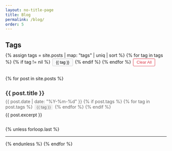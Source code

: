 ```yaml
---
layout: no-title-page
title: Blog
permalink: /blog/
order: 5
---
```


<div class="tags">
  <h2>Tags</h2>
  <div class="tag-controls">
    {% assign tags = site.posts | map: "tags" | uniq | sort %}
    {% for tag in tags %}
      {% if tag != nil %}
        <button class="tag-btn" data-tag="{{ tag }}">{{ tag }}</button>
      {% endif %}
    {% endfor %}
    <button class="clear-tags-btn">Clear All</button>
  </div>
</div>

<div class="posts">
{% for post in site.posts %}
  <article class="post" data-tags="{{ post.tags | join: ' ' }}">
    <h2>
      <a href="{{ post.url | relative_url }}">{{ post.title }}</a>
    </h2>
    <div class="post-meta">
      <time datetime="{{ post.date | date: "%Y-%m-%d" }}">{{ post.date | date: "%Y-%m-%d" }}</time>
      {% if post.tags %}
        <span class="tags">
          {% for tag in post.tags %}
            <span class="tag">{{ tag }}</span>
          {% endfor %}
        </span>
      {% endif %}
    </div>
    {{ post.excerpt }}
  </article>
  {% unless forloop.last %}
    <hr>
  {% endunless %}
{% endfor %}
</div>

<style>
.tags {
  margin-bottom: 2em;
}
.tags h2 {
  font-size: 1.5em;
  margin-bottom: 0.5em;
}
.tag-controls {
  margin-top: 0.8em;
}
.tag-btn {
  display: inline-block;
  padding: 0.3em 0.8em;
  margin: 0.2em;
  border: 1px solid #ccc;
  border-radius: 3px;
  background: #f8f9fa;
  cursor: pointer;
  transition: all 0.2s ease;
  font-size: 0.9em;
}
.tag-btn.active {
  background: #007bff;
  color: white;
  border-color: #0056b3;
}
.clear-tags-btn {
  display: inline-block;
  padding: 0.3em 0.8em;
  margin: 0.2em;
  border: 1px solid #dc3545;
  border-radius: 3px;
  background: #fff;
  color: #dc3545;
  cursor: pointer;
  transition: all 0.2s ease;
  font-size: 0.9em;
}
.clear-tags-btn:hover {
  background: #dc3545;
  color: white;
}
.post {
  margin-bottom: 2em;
}
.post h2 {
  font-size: 1.3em;
  margin-bottom: 0.3em;
}
.post h2 a {
  color: #333;
  text-decoration: none;
}
.post h2 a:hover {
  color: #007bff;
}
.post-meta {
  margin: 0.5em 0;
  color: #666;
}
.post-meta .tag {
  display: inline-block;
  padding: 0.1em 0.5em;
  margin: 0 0.2em;
  background: #f0f0f0;
  border-radius: 3px;
  font-size: 0.85em;
}
.post.hidden {
  display: none;
}
</style>

<script>
document.addEventListener('DOMContentLoaded', function() {
  const tagButtons = document.querySelectorAll('.tag-btn');
  const clearButton = document.querySelector('.clear-tags-btn');
  const posts = document.querySelectorAll('.post');
  let activeTags = new Set();

  function updatePosts() {
    if (activeTags.size === 0) {
      posts.forEach(post => post.classList.remove('hidden'));
      return;
    }

    posts.forEach(post => {
      const postTags = post.getAttribute('data-tags').split(' ');
      const hasAllTags = Array.from(activeTags).every(tag => postTags.includes(tag));
      if (hasAllTags) {
        post.classList.remove('hidden');
      } else {
        post.classList.add('hidden');
      }
    });
  }

  tagButtons.forEach(button => {
    button.addEventListener('click', function() {
      const tag = this.getAttribute('data-tag');
      
      if (activeTags.has(tag)) {
        activeTags.delete(tag);
        this.classList.remove('active');
      } else {
        activeTags.add(tag);
        this.classList.add('active');
      }
      
      updatePosts();
    });
  });

  clearButton.addEventListener('click', function() {
    activeTags.clear();
    tagButtons.forEach(btn => btn.classList.remove('active'));
    updatePosts();
  });
});
</script>
